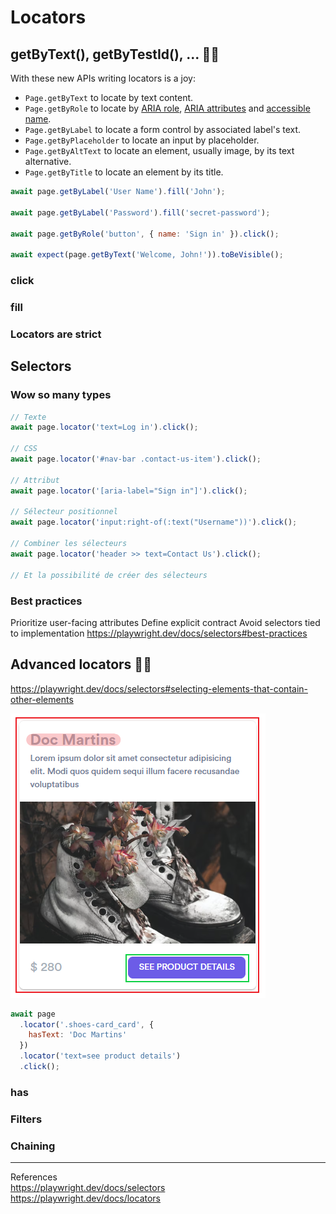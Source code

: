 # Locators
## getByText(), getByTestId(), ... 👩‍💻

With these new APIs writing locators is a joy:
- `Page.getByText` to locate by text content.
- `Page.getByRole` to locate by [ARIA role](https://www.w3.org/TR/wai-aria-1.2/#roles), [ARIA attributes](https://www.w3.org/TR/wai-aria-1.2/#aria-attributes) and [accessible name](https://w3c.github.io/accname/#dfn-accessible-name).
- `Page.getByLabel` to locate a form control by associated label's text.
- `Page.getByPlaceholder` to locate an input by placeholder.
- `Page.getByAltText` to locate an element, usually image, by its text alternative.
- `Page.getByTitle` to locate an element by its title.

```js
await page.getByLabel('User Name').fill('John');

await page.getByLabel('Password').fill('secret-password');

await page.getByRole('button', { name: 'Sign in' }).click();

await expect(page.getByText('Welcome, John!')).toBeVisible();
```

### click
### fill
### Locators are strict
## Selectors
### Wow so many types
```js
// Texte
await page.locator('text=Log in').click();

// CSS
await page.locator('#nav-bar .contact-us-item').click();

// Attribut
await page.locator('[aria-label="Sign in"]').click();

// Sélecteur positionnel
await page.locator('input:right-of(:text("Username"))').click();

// Combiner les sélecteurs
await page.locator('header >> text=Contact Us').click();

// Et la possibilité de créer des sélecteurs

```

### Best practices
Prioritize user-facing attributes
Define explicit contract
Avoid selectors tied to implementation
https://playwright.dev/docs/selectors#best-practices

## Advanced locators 👩‍💻
https://playwright.dev/docs/selectors#selecting-elements-that-contain-other-elements

![Playwright logo](../images/image13.png)

```js
await page
  .locator('.shoes-card_card', {
    hasText: 'Doc Martins'
  })
  .locator('text=see product details')
  .click();
```

### has
### Filters
### Chaining

---
References  
<https://playwright.dev/docs/selectors>  
<https://playwright.dev/docs/locators>  
